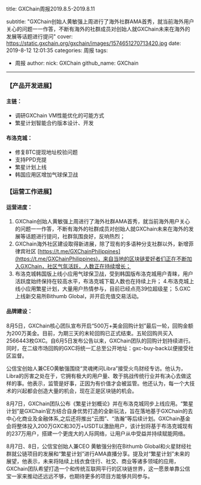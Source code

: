 title: GXChain周报2019.8.5-2019.8.11

subtitle: "GXChain创始人黄敏强上周进行了海外社群AMA首秀，就当前海外用户关心的问题一一作答，不断有海外的社群成员对创始人就GXChain未来在海外的发展等话题进行提问"
cover: https://static.gxchain.org/gxchain/images/1574651270713420.jpg
date: 2019-8-12 12:01:35
categories: 周报
tags:
  - 周报
author:
    nick: GXChain
    github_name: GXChain
---

### 【产品开发进展】
#### 主链：
- 调研GXChain VM性能优化的可能方式
- 繁星计划智能合约版本设计、开发

#### 布洛克城：
- 修复BTC提现地址校验问题
- 支持PPD充提
- 繁星计划上线
- 韩国应用区增加气球保卫战

### 【运营工作进展】
#### 运营进度：
1. GXChain创始人黄敏强上周进行了海外社群AMA首秀，就当前海外用户关心的问题一一作答，不断有海外的社群成员对创始人就GXChain未来在海外的发展等话题进行提问，社群氛围良好，反响热烈；
2. GXChain海外社区建设取得新进展，除了现有的多语种分支社群以外，新增菲律宾社区 [https://t.me/GXChainPhilippines](https://t.me/GXChainPhilippines)，来自当地的区块链爱好者们正在不断加入GXChain，社区气氛活跃，人数正在持续增长；
3. 布洛克城韩国版上线小应用气球保卫战，受到韩国版布洛克城用户青睐，用户活跃度始终保持在较高水平，布洛克城下载人数也在持续上升；
4.布洛克城上线小应用繁星计划，大量用户热情参与，目前已经点亮39位超级星；
5.GXC上线新交易所Bithumb Global，并开启充值交易活动。

#### 品牌建设：
8月5日，GXChain核心团队宣布开启“500万+美金回购计划”最后一轮，回购金额为200万美金。目前，为期三天的末轮回购已正式结束。五轮回购共买入2566443枚GXC。自6月5日发布公告以来，GXChain团队的回购计划持续进行。同时，在二级市场回购的GXC将统一汇总至公开地址：gxc-buy-back以便接受社区监督。

公信宝创始人兼CEO黄敏强围绕“灵魂拷问Libra”接受火鸟财经专访。他认为，Libra的厉害之处在于，它拥有极大的用户量、敢于挑战传统行业并有决心去做这样的事。他表示，监管是好事，正因为有价值才会被监管。他还认为，每一个大技术的兴起都会创造大量的机会，现在正是区块链的机会。

8月7日，GXChain团队公布《繁星计划概论》并在布洛克城同步上线应用。“繁星计划”是GXChain官方结合自身优势打造的全新玩法，旨在落地基于GXChain的去中心化商业及金融体系,之后还将推出“云图”、“浩瀚”等后续计划。GXChain基金会将整体投入200万GXC和30万+USDT以激励用户，该计划将基于布洛克城现有的237万用户，搭建一个更庞大的人际网络，让用户从中受益并持续赋能网络。

8月7日、8日，公信宝创始人兼CEO 黄敏强分别在Bithumb Global和火星财经社群就公链项目的发展和“繁星计划”进行AMA直播分享。提及对“繁星计划”未来的展望，他表示，未来将陆续上线衣食住行、社交、商业等诸多领域的应用，GXChain团队希望打造一个和传统互联网平行的区块链世界，这一愿景单靠公信宝一家来推动还远远不够，也期待更多的项目方能够共同参与。